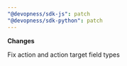 ```yaml
---
"@devopness/sdk-js": patch
"@devopness/sdk-python": patch
---
```


**Changes**

Fix action and action target field types
